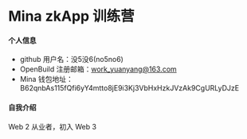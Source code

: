 # Mina zkApp 训练营


#### 个人信息

- github 用户名：没5没6(no5no6)
- OpenBuild 注册邮箱：work_yuanyang@163.com
- Mina 钱包地址：B62qnbAs115fQfi6yY4mtto8jE9i3Kj3VbHxHzkJVzAk9CgURLyDJzE

#### 自我介绍
Web 2 从业者，初入 Web 3
